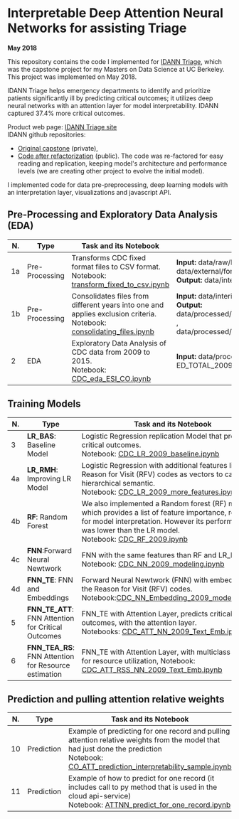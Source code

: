 # Interpretable Deep Attention Neural Networks for assisting Triage

**May 2018**

This repository contains the code I implemented for [IDANN Triage](https://www.ischool.berkeley.edu/projects/2018/idann-triage), which was the capstone project for my Masters on Data Science 
at UC Berkeley. This project was implemented on May 2018.

IDANN Triage helps emergency departments to identify and prioritize patients significantly ill by predicting critical outcomes; it utilizes deep neural networks with an attention layer for model interpretability. IDANN captured 37.4% more critical outcomes.   

Product web page: [IDANN Triage site](https://zliendo.github.io/idann_home.html)   
IDANN github repositories:   
* [Original capstone](https://github.com/r-hopper/MIDS-Capstone-EHR-ED-Care) (private), 
* [Code after refactorization](https://github.com/idanntriage/idann_triage) (public). The code was re-factored for easy reading and replication, keeping model's architecture and performance levels (we are creating other project to evolve the initial model).

I implemented code for data pre-preprocessing, deep learning models with an interpretation layer, visualizations and javascript API.   

## Pre-Processing and Exploratory Data Analysis (EDA)

|N. | Type | Task and its Notebook|  files|  
|---|---|---|---| 
| 1a | Pre-Processing | Transforms CDC fixed format files to CSV format. </br> Notebook:   [transform_fixed_to_csv.ipynb](https://github.com/idanntriage/idann_triage/blob/master/notebooks/data_pre_processing/transform_fixed_to_csv.ipynb) | **Input:** data/raw/ED[year], </br> data/external/format[year].txt  </br> **Output:**  data/interim/ED[year].csv | 
| 1b | Pre-Processing | Consolidates files from different years into one and applies exclusion criteria. </br> Notebook: [consolidating_files.ipynb](https://github.com/idanntriage/idann_triage/blob/master/notebooks/data_pre_processing/consolidating_files.ipynb)   |  **Input:** data/interim/ED[year].csv </br> **Output:** data/processed/ED_TOTAL_2009_2009.csv , </br> data/processed/ED_TOTAL_2009_2015.csv | 
| 2 | EDA | Exploratory Data Analysis of CDC data from 2009 to 2015. </br> Notebook: [CDC_eda_ESI_CO.ipynb](notebooks/eda/CDC_eda_ESI_CO.ipynb)|**Input:**  data/processed/ ED_TOTAL_2009_2015.csv | |

## Training Models   
|N. | Type | Task and its Notebook|  files|  
|---|---|---|---| 
| 3| **LR_BAS**:  Baseline Model | Logistic Regression replication Model that predicts critical outcomes. </br> Notebook: [CDC_LR_2009_baseline.ipynb](notebooks/modeling/CDC_LR_2009_baseline.ipynb) |  **Input:** data/processed/ ED_TOTAL_2009_2009.csv   | 
| 4a| **LR_RMH**: Improving LR Model|  Logistic Regression with additional features like: Reason for Visit (RFV) codes as vectors to capture its hierarchical semantic. </br> Notebook: [CDC_LR_2009_more_features.ipyn](notebooks/modeling/CDC_LR_2009_more_features.ipynb)    | **Input:**  data/processed/ ED_TOTAL_2009_2009.csv   |
| 4b|  **RF**: Random Forest|  We also implemented a Random forest (RF) model which provides a list of feature importance, relevant for model interpretation. However its performance was lower than the LR model. </br> Notebook: [CDC_RF_2009.ipynb](notebooks/modeling/CDC_RF_2009.ipynb)   |  **Input:** data/processed/ ED_TOTAL_2009_2009.csv   |
| 4c| **FNN**:Forward Neural Newtwork  |  FNN with the same features than RF and LR_RMH. </br> Notebook: [CDC_NN_2009_modeling.ipynb](notebooks/modeling/CDC_NN_2009_modeling.ipynb)    |  **Input:** data/processed/ ED_TOTAL_2009_2009.csv   |
| 4d| **FNN_TE**: FNN and Embeddings|  Forward Neural Newtwork (FNN) with embedding for the Reason for Visit (RFV) codes. </br>  Notebook:[CDC_NN_Embedding_2009_modeling.ipynb](notebooks/modeling/CDC_NN_Embedding_2009_modeling.ipynb)    | **Input:**  data/processed/  ED_TOTAL_2009_2009.csv   |
|5| **FNN_TE_ATT**: FNN Attention  for Critical Outcomes| FNN_TE with Attention Layer, predicts critical outcomes, with the attention layer. </br> Notebooks: [CDC_ATT_NN_2009_Text_Emb.ipynb](notebooks/modeling/CDC_ATT_NN_2009_Text_Emb.ipynb)    | **Input:** data/processed/ ED_TOTAL_2009_2009.csv   | 
|6| **FNN_TEA_RS**: FNN Attention for Resource estimation|  FNN_TE with Attention Layer, with multiclass outcome for resource utilization, Notebook: [CDC_ATT_RSS_NN_2009_Text_Emb.ipynb](notebooks/modeling/CDC_ATT_RSS_NN_2009_Text_Emb.ipynb)     |  **Input:** data/processed/ ED_TOTAL_2009_2009.csv   | 

## Prediction and pulling attention relative weights

|N. | Type | Task and its Notebook|  files|  
|---|---|---|---| 
|10|Prediction | Example of predicting for one record and pulling attention relative weights from the model that had just done the prediction </br> Notebook: [CO_ATT_prediction_interpretability_sample.ipynb](notebooks/prediction/CO_ATT_prediction_interpretability_sample.ipynb)    | **Input:** data/processed/ ED_TOTAL_2010_2010.csv </br> **Output:**  |
|11|Prediction | Example of how to predict for one record (it includes call to py method that is used in the cloud api-service) </br> Notebook: [ATTNN_predict_for_one_record.ipynb](notebooks/prediction/ATTNN_predict_for_one_record.ipynb)    | **Input:** data/processed/ ED_TOTAL_2010_2010.csv </br> **Output:**  |

